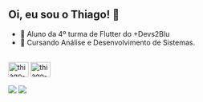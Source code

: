 ## Oi, eu sou o Thiago! 👋
- 🌱 Aluno da 4º turma de Flutter do +Devs2Blu
- 🌱 Cursando Análise e Desenvolvimento de Sistemas.

  

<div style="display: inline_block"><br>
  <img align="center" alt="thiago-flutter" height="30" width="40" src="https://cdn.jsdelivr.net/gh/devicons/devicon@latest/icons/flutter/flutter-original.svg">
  <img align="center" alt="thiago-dart" height="30" width="40" src="https://cdn.jsdelivr.net/gh/devicons/devicon@latest/icons/dart/dart-original.svg">
</div>
<br>


<div> 
  <a href = "mailto:thiagofern4ndo@gmail.com"><img src="https://img.shields.io/badge/-Gmail-%23333?style=for-the-badge&logo=gmail&logoColor=white" target="_blank"></a>
  <a href="https://www.linkedin.com/in/thiago-fernando-91376529b/" target="_blank"><img src="https://img.shields.io/badge/-LinkedIn-%230077B5?style=for-the-badge&logo=linkedin&logoColor=white" target="_blank"></a> 


  
</div>



